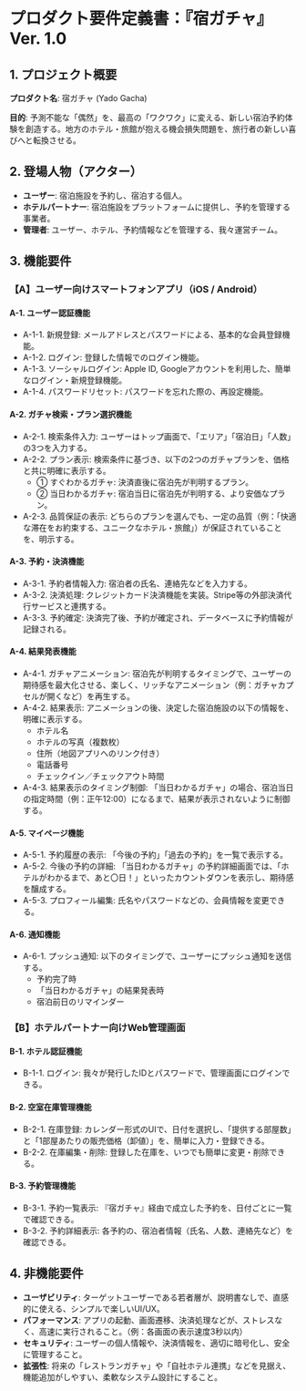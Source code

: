 # プロダクト要件定義書：『宿ガチャ』 Ver. 1.0

## 1. プロジェクト概要

**プロダクト名**: 宿ガチャ (Yado Gacha)

**目的**: 予測不能な「偶然」を、最高の「ワクワク」に変える、新しい宿泊予約体験を創造する。地方のホテル・旅館が抱える機会損失問題を、旅行者の新しい喜びへと転換させる。

## 2. 登場人物（アクター）

- **ユーザー**: 宿泊施設を予約し、宿泊する個人。
- **ホテルパートナー**: 宿泊施設をプラットフォームに提供し、予約を管理する事業者。
- **管理者**: ユーザー、ホテル、予約情報などを管理する、我々運営チーム。

## 3. 機能要件

### 【A】ユーザー向けスマートフォンアプリ（iOS / Android）

#### A-1. ユーザー認証機能
- A-1-1. 新規登録: メールアドレスとパスワードによる、基本的な会員登録機能。
- A-1-2. ログイン: 登録した情報でのログイン機能。
- A-1-3. ソーシャルログイン: Apple ID, Googleアカウントを利用した、簡単なログイン・新規登録機能。
- A-1-4. パスワードリセット: パスワードを忘れた際の、再設定機能。

#### A-2. ガチャ検索・プラン選択機能
- A-2-1. 検索条件入力: ユーザーはトップ画面で、「エリア」「宿泊日」「人数」の3つを入力する。
- A-2-2. プラン表示: 検索条件に基づき、以下の2つのガチャプランを、価格と共に明確に表示する。
  - ① すぐわかるガチャ: 決済直後に宿泊先が判明するプラン。
  - ② 当日わかるガチャ: 宿泊当日に宿泊先が判明する、より安価なプラン。
- A-2-3. 品質保証の表示: どちらのプランを選んでも、一定の品質（例：「快適な滞在をお約束する、ユニークなホテル・旅館」）が保証されていることを、明示する。

#### A-3. 予約・決済機能
- A-3-1. 予約者情報入力: 宿泊者の氏名、連絡先などを入力する。
- A-3-2. 決済処理: クレジットカード決済機能を実装。Stripe等の外部決済代行サービスと連携する。
- A-3-3. 予約確定: 決済完了後、予約が確定され、データベースに予約情報が記録される。

#### A-4. 結果発表機能
- A-4-1. ガチャアニメーション: 宿泊先が判明するタイミングで、ユーザーの期待感を最大化させる、楽しく、リッチなアニメーション（例：ガチャカプセルが開くなど）を再生する。
- A-4-2. 結果表示: アニメーションの後、決定した宿泊施設の以下の情報を、明確に表示する。
  - ホテル名
  - ホテルの写真（複数枚）
  - 住所（地図アプリへのリンク付き）
  - 電話番号
  - チェックイン／チェックアウト時間
- A-4-3. 結果表示のタイミング制御: 「当日わかるガチャ」の場合、宿泊当日の指定時間（例：正午12:00）になるまで、結果が表示されないように制御する。

#### A-5. マイページ機能
- A-5-1. 予約履歴の表示: 「今後の予約」「過去の予約」を一覧で表示する。
- A-5-2. 今後の予約の詳細: 「当日わかるガチャ」の予約詳細画面では、「ホテルがわかるまで、あと〇日！」といったカウントダウンを表示し、期待感を醸成する。
- A-5-3. プロフィール編集: 氏名やパスワードなどの、会員情報を変更できる。

#### A-6. 通知機能
- A-6-1. プッシュ通知: 以下のタイミングで、ユーザーにプッシュ通知を送信する。
  - 予約完了時
  - 「当日わかるガチャ」の結果発表時
  - 宿泊前日のリマインダー

### 【B】ホテルパートナー向けWeb管理画面

#### B-1. ホテル認証機能
- B-1-1. ログイン: 我々が発行したIDとパスワードで、管理画面にログインできる。

#### B-2. 空室在庫管理機能
- B-2-1. 在庫登録: カレンダー形式のUIで、日付を選択し、「提供する部屋数」と「1部屋あたりの販売価格（卸値）」を、簡単に入力・登録できる。
- B-2-2. 在庫編集・削除: 登録した在庫を、いつでも簡単に変更・削除できる。

#### B-3. 予約管理機能
- B-3-1. 予約一覧表示: 『宿ガチャ』経由で成立した予約を、日付ごとに一覧で確認できる。
- B-3-2. 予約詳細表示: 各予約の、宿泊者情報（氏名、人数、連絡先など）を確認できる。

## 4. 非機能要件

- **ユーザビリティ**: ターゲットユーザーである若者層が、説明書なしで、直感的に使える、シンプルで楽しいUI/UX。
- **パフォーマンス**: アプリの起動、画面遷移、決済処理などが、ストレスなく、高速に実行されること。（例：各画面の表示速度3秒以内）
- **セキュリティ**: ユーザーの個人情報や、決済情報を、適切に暗号化し、安全に管理すること。
- **拡張性**: 将来の「レストランガチャ」や「自社ホテル連携」などを見据え、機能追加がしやすい、柔軟なシステム設計にすること。